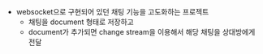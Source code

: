 - websocket으로 구현되어 있던 채팅 기능을 고도화하는 프로젝트
  - 채팅을 document 형태로 저장하고
  - document가 추가되면 change stream을 이용해서 해당 채팅을 상대방에게 전달
